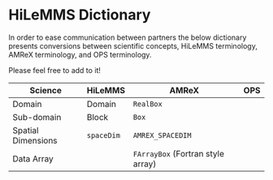 # HiLeMMS Dictionary

In order to ease communication between partners the below dictionary presents conversions between scientific concepts, HiLeMMS terminology, AMReX terminology, and OPS terminology.

Please feel free to add to it!

| Science | HiLeMMS | AMReX | OPS |
| --- | --- | --- | --- |
| Domain | Domain | `RealBox` | |
| Sub-domain | Block | `Box`  | |
| Spatial Dimensions | `spaceDim` | `AMREX_SPACEDIM` | |
| Data Array | | `FArrayBox` (Fortran style array) | | 
